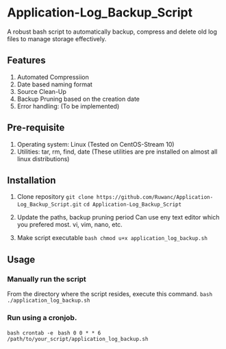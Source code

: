 # Application-Log_Backup_Script
A robust bash script to automatically backup, compress and delete old log files to manage storage effectively.

## Features
1. Automated Compressiion
2. Date based naming format
3. Source Clean-Up
4. Backup Pruning based on the creation date
5. Error handling: (To be implemented)

## Pre-requisite
1. Operating system: Linux (Tested on CentOS-Stream 10)
2. Utilities: tar, rm, find, date (These utilities are pre installed on almost all linux distributions)

## Installation
1. Clone repository
   ``` git clone https://github.com/Ruwanc/Application-Log_Backup_Script.git ```
   ``` cd Application-Log_Backup_Script ```

3. Update the paths, backup pruning period
   Can use eny text editor which you prefered most. vi, vim, nano, etc.

5. Make script executable
   ```bash chmod u+x application_log_backup.sh ```

## Usage
### Manually run the script
From the directory where the script resides, execute this command.
```bash ./application_log_backup.sh ```

### Run using a cronjob.
```bash crontab -e ```
```bash 0 0 * * 6 /path/to/your_script/application_log_backup.sh ```
